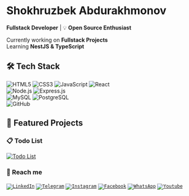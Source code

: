  #  **Shokhruzbek Abdurakhmonov**  

**Fullstack Developer** | 💡 **Open Source Enthusiast**  

Currently working on **Fullstack Projects**  
Learning **NestJS & TypeScript**  

## 🛠 Tech Stack  

![HTML5](https://img.shields.io/badge/HTML5-%23000000.svg?style=for-the-badge&logo=html5&logoColor=white)
![CSS3](https://img.shields.io/badge/CSS3-%23000000.svg?style=for-the-badge&logo=css3&logoColor=white)
![JavaScript](https://img.shields.io/badge/JavaScript-%23000000.svg?style=for-the-badge&logo=javascript&logoColor=black)
![React](https://img.shields.io/badge/React-%23000000.svg?style=for-the-badge&logo=react&logoColor=white)   
![Node.js](https://img.shields.io/badge/Node.js-%23000000.svg?style=for-the-badge&logo=node.js&logoColor=white) 
![Express.js](https://img.shields.io/badge/Express.js-%23000000.svg?style=for-the-badge&logo=express&logoColor=white)   
![MySQL](https://img.shields.io/badge/MySQL-%23000000.svg?style=for-the-badge&logo=mysql&logoColor=white)
![PostgreSQL](https://img.shields.io/badge/PostgreSQL-%23000000.svg?style=for-the-badge&logo=postgresql&logoColor=white)  
![GitHub](https://img.shields.io/badge/GitHub-%23000000.svg?style=for-the-badge&logo=github&logoColor=white)

## 📂 Featured Projects

### 📋 Todo List   
[![Todo List](https://img.shields.io/badge/Live%20Demo-%E2%86%92-000000?style=social&logo=google)](https://todo-list-sandy-delta-63.vercel.app/)

### 🔗 Reach me
<code>[![LinkedIn](https://img.shields.io/badge/LinkedIn-%23000000?style=flat&logo=linkedin&logoColor=white)](https://www.linkedin.com/in/ashokhruzbek)</code>
<code>[![Telegram](https://img.shields.io/badge/Telegram-%23000000?style=flat&logo=telegram&logoColor=white)](https://t.me/ashokhruzbek)</code>
<code>[![Instagram](https://img.shields.io/badge/Instagram-%23000000?style=flat&logo=instagram&logoColor=white)](https://www.instagram.com/a.shokhruzbek)</code>
<code>[![Facebook](https://img.shields.io/badge/Facebook-%23000000?style=flat&logo=facebook&logoColor=white)](https://www.facebook.com/a.shokhruzbek)</code>
<code>[![WhatsApp](https://img.shields.io/badge/WhatsApp-000000?style=flat&logo=whatsapp&logoColor=white)](https://wa.me/+998930475909)</code>
<code>[![Youtube](https://img.shields.io/badge/Youtube-%23000000?style=flat&logo=youtube&logoColor=white)](https://www.youtube.com/@ashokhruzbek)</code>
